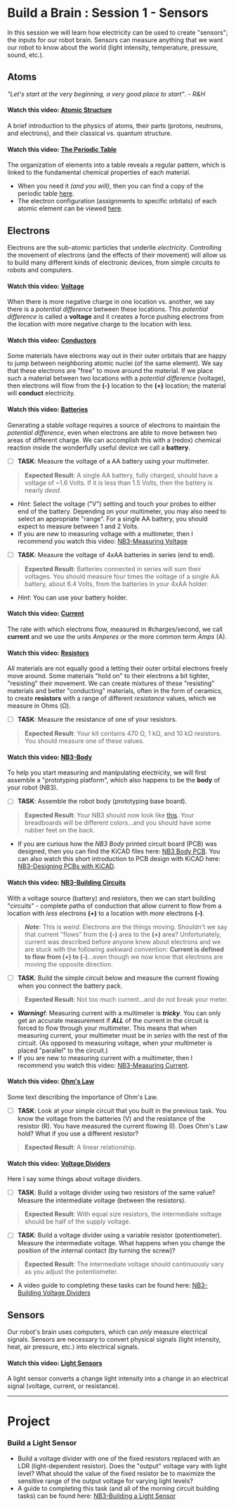 # Build a Brain : Session 1 - Sensors
In this session we will learn how electricity can be used to create "sensors"; the inputs for our robot brain. Sensors can measure anything that we want our robot to know about the world (light intensity, temperature, pressure, sound, etc.).

## Atoms
*"Let's start at the very beginning, a very good place to start"*. - *R&H*

#### Watch this video: [Atomic Structure](https://vimeo.com/1000458082)
A brief introduction to the physics of atoms, their parts (protons, neutrons, and electrons), and their classical vs. quantum structure.

#### Watch this video: [The Periodic Table](https://vimeo.com/1000458082)
The organization of elements into a table reveals a regular pattern, which is linked to the fundamental chemical properties of each material.

- When you need it *(and you will)*, then you can find a copy of the periodic table [here](../../../boxes/atoms/_data/images/periodic_table.png).
- The electron configuration (assignments to specific orbitals) of each atomic element can be viewed [here](https://en.wikipedia.org/wiki/Electron_configurations_of_the_elements_(data_page)). 

## Electrons
Electrons are the sub-atomic particles that underlie *electricity*. Controlling the movement of electrons (and the effects of their movement) will allow us to build many different kinds of electronic devices, from simple circuits to robots and computers.

#### Watch this video: [Voltage](https://vimeo.com/1000730032)
When there is more negative charge in one location vs. another, we say there is a *potential difference* between these locations. This *potential difference* is called a **voltage** and it creates a force pushing electrons from the location with more negative charge to the location with less.

#### Watch this video: [Conductors](https://vimeo.com/1000740989)
Some materials have electrons way out in their outer orbitals that are happy to jump between neighboring atomic nuclei (of the same element). We say that these electrons are "free" to move around the material. If we place such a material between two locations with a *potential difference* (voltage), then electrons will flow from the **(-)** location to the **(+)** location; the material will **conduct** electricity. 

#### Watch this video: [Batteries](https://vimeo.com/??????)
Generating a stable voltage requires a source of electrons to maintain the *potential difference*, even when electrons are able to move between two areas of different charge. We can accomplish this with a (redox) chemical reaction inside the wonderfully useful device we call a **battery**.

- [ ] **TASK**: Measure the voltage of a AA battery using your multimeter.
> **Expected Result**: A single AA battery, fully charged, should have a voltage of ~1.6 Volts. If it is less than 1.5 Volts, then the battery is nearly *dead*.
- *Hint*: Select the voltage ("V") setting and touch your probes to either end of the battery. Depending on your multimeter, you may also need to select an appropriate "range". For a single AA battery, you should expect to measure between 1 and 2 Volts.
- If you are new to measuring voltage with a multimeter, then I recommend you watch this video: [NB3-Measuring Voltage](https://vimeo.com/??????)

- [ ] **TASK**: Measure the voltage of 4xAA batteries in series (end to end).
> **Expected Result**: Batteries connected in series will sum their voltages. You should measure four times the voltage of a single AA battery, about 6.4 Volts, from the batteries in your 4xAA holder.
- *Hint*: You can use your battery holder.

#### Watch this video: [Current](https://vimeo.com/1000743561)
The rate with which electrons flow, measured in #charges/second, we call **current** and we use the units *Amperes* or the more common term *Amps* (A).

#### Watch this video: [Resistors](https://vimeo.com/1000755493)
All materials are not equally good a letting their outer orbital electrons freely move around. Some materials "hold on" to their electrons a bit tighter, "resisting" their movement. We can create mixtures of these "resisting" materials and better "conducting" materials, often in the form of ceramics, to create **resistors** with a range of different *resistance* values, which we measure in Ohms (&Omega;).

- [ ] **TASK**: Measure the resistance of one of your resistors.
> **Expected Result**: Your kit contains 470 &Omega;, 1 k&Omega;, and 10 k&Omega; resistors. You should measure one of these values.

#### Watch this video: [NB3-Body](https://vimeo.com/1005036900)
To help you start measuring and manipulating electricity, we will first assemble a "prototyping platform", which also happens to be the **body** of your robot (NB3).

- [ ] **TASK**: Assemble the robot body (prototyping base board).
> **Expected Result**: Your NB3 should now look like [this](../../../boxes/electrons/NB3_body/NB3_body_front.png). Your breadboards will be different colors...and you should have some rubber feet on the back.
- If you are curious how the *NB3 Body* printed circuit board (PCB) was designed, then you can find the KiCAD files here: [NB3 Body PCB](../../../boxes/electrons/NB3_body). You can also watch this short introduction to PCB design with KiCAD here: [NB3-Designing PCBs with KiCAD](https://vimeo.com/??????).

#### Watch this video: [NB3-Building Circuits](https://vimeo.com/??????)
With a voltage source (battery) and resistors, then we can start building "circuits" - complete paths of conduction that allow current to flow from a location with *less* electrons **(+)** to a location with *more* electrons **(-)**.

> ***Note***: This is *weird*. Electrons are the things moving. Shouldn't we say that current "flows" from the **(-)** area to the **(+)** area? Unfortunately, current was described before anyone knew about electrons and we are stuck with the following awkward convention: **Current is defined to flow from (+) to (-)**...even though we now know that electrons are moving the opposite direction.

- [ ] **TASK**: Build the simple circuit below and measure the current flowing when you connect the battery pack.
> **Expected Result**: Not too much current...and do not break your meter.
- ***Warning!***: Measuring current with a multimeter is ***tricky***. You can only get an accurate measurement if ***ALL*** of the current in the circuit is forced to flow through your multimeter. This means that when measuring current, your multimeter must be in *series* with the rest of the circuit. (As opposed to measuring voltage, when your multimeter is placed "parallel" to the circuit.)
- If you are new to measuring current with a multimeter, then I recommend you watch this video: [NB3-Measuring Current](https://vimeo.com/??????).

#### Watch this video: [Ohm's Law](https://vimeo.com/1000768334)
Some text describing the importance of Ohm's Law.

- [ ] **TASK**: Look at your simple circuit that you built in the previous task. You know the voltage from the batteries (V) and the resistance of the resistor (R). You have measured the current flowing (I). Does Ohm's Law hold? What if you use a different resistor?
> **Expected Result**: A linear relationship.

#### Watch this video: [Voltage Dividers](https://vimeo.com/1000782478)
Here I say some things about voltage dividers.

- [ ] **TASK**: Build a voltage divider using two resistors of the same value? Measure the intermediate voltage (between the resistors).
> **Expected Result**: With equal size resistors, the intermediate voltage should be half of the supply voltage.

- [ ] **TASK**: Build a voltage divider using a variable resistor (potentiometer). Measure the intermediate voltage. What happens when you change the position of the internal contact (by turning the screw)?
> **Expected Result**: The intermediate voltage should continuously vary as you adjust the potentiometer.
- A video guide to completing these tasks can be found here: [NB3-Building Voltage Dividers](https://vimeo.com/1000789632)

## Sensors
Our robot's brain uses computers, which can *only* measure electrical signals. Sensors are necessary to convert physical signals (light intensity, heat, air pressure, etc.) into electrical signals.

#### Watch this video: [Light Sensors](https://vimeo.com/1000794164)
A light sensor converts a change light intensity into a change in an electrical signal (voltage, current, or resistance).

---

# Project
### Build a Light Sensor
- Build a voltage divider with one of the fixed resistors replaced with an LDR (light-dependent resistor). Does the "output" voltage vary with light level? What should the value of the fixed resistor be to maximize the sensitive range of the output voltage for varying light levels?
- A guide to completing this task (and all of the morning circuit building tasks) can be found here: [NB3-Building a Light Sensor](https://vimeo.com/??????)
